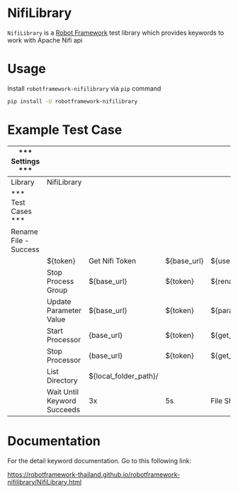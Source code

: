 # NifiLibrary
`NifiLibrary` is a [Robot Framework](http://www.robotframework.org) test library which provides keywords to work with Apache Nifi api

# Usage
Install `robotframework-nifilibrary` via `pip` command

```bash
pip install -U robotframework-nifilibrary
```

# Example Test Case
| *** Settings ***      |                             |                       |             |                              |                                         |                     |
|-----------------------|-----------------------------|-----------------------|-------------|------------------------------|-----------------------------------------|---------------------|
| Library               | NifiLibrary                 |                       |             |                              |                                         |                     |
| *** Test Cases ***    |                             |                       |             |                              |                                         |                     |
| Rename File - Success |                             |                       |             |                              |                                         |                     |
|                       | ${token}                    | Get Nifi Token        | ${base_url} | ${username}                  | ${password}                             |                     |
|                       | Stop Process Group          | ${base_url}           | ${token}    | ${rename_processor_group_id} |                                         |
|                       | Update Parameter Value      | ${base_url}           | ${token}    | ${parameter_context_id}      | ${file_filter_param}                    | ${file_filter_name} |
|                       | Start Processor             | {base_url}            | ${token}    | ${get_file_processor_id}     |                                         |                     |
|                       | Stop Processor              | {base_url}            | ${token}    | ${get_file_processor_id}     |                                         |                     |
|                       | List Directory              | ${local_folder_path}/ |             |                              |                                         |                     |
|                       | Wait Until Keyword Succeeds | 3x                    | 5s          | File Should Exist            | ${local_folder_path}/${file_name_value} |                     |

# Documentation
For the detail keyword documentation. Go to this following link:

https://robotframework-thailand.github.io/robotframework-nifilibrary/NifiLibrary.html